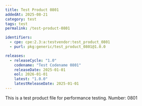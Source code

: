 ```yaml
---
title: Test Product 0801
addedAt: 2025-08-21
category: test
tags: test
permalink: /test-product-0801

identifiers:
  - cpe: cpe:2.3:a:testvendor:test_product_0801
  - purl: pkg:generic/test_product_0801@1.0.0

releases:
  - releaseCycle: "1.0"
    codename: "Test Codename 0801"
    releaseDate: 2025-01-01
    eol: 2026-01-01
    latest: "1.0.0"
    latestReleaseDate: 2025-01-01
---
```


This is a test product file for performance testing. Number: 0801
